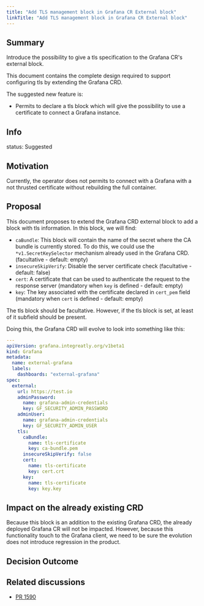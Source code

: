 ```yaml
---
title: "Add TLS management block in Grafana CR External block"
linkTitle: "Add TLS management block in Grafana CR External block"
---
```


## Summary

Introduce the possibility to give a tls specification to the Grafana CR's external block.

This document contains the complete design required to support configuring tls by extending the Grafana CRD.

The suggested new feature is:
- Permits to declare a tls block which will give the possibility to use a certificate to connect a Grafana instance.

## Info

status: Suggested

## Motivation

Currently, the operator does not permits to connect with a Grafana with a not thrusted certificate without rebuilding the full container.

## Proposal

This document proposes to extend the Grafana CRD external block to add a block with tls information. In this block, we will find:
- `caBundle`: This block will contain the name of the secret where the CA bundle is currently stored. To do this, we could use the `*v1.SecretKeySelector` mechanism already used in the Grafana CRD. (facultative - default: empty)
- `insecureSkipVerify`: Disable the server certificate check (facultative - default: false)
- `cert`: A certificate that can be used to authenticate the request to the response server (mandatory when `key` is defined - default: empty)
- `key`: The key associated with the certificate declared in `cert_pem` field (mandatory when `cert` is defined - default: empty)

The tls block should be facultative. However, if the tls block is set, at least of it subfield should be present.

Doing this, the Grafana CRD will evolve to look into something like this:
```yaml
---
apiVersion: grafana.integreatly.org/v1beta1
kind: Grafana
metadata:
  name: external-grafana
  labels:
    dashboards: "external-grafana"
spec:
  external:
    url: https://test.io
    adminPassword:
      name: grafana-admin-credentials
      key: GF_SECURITY_ADMIN_PASSWORD
    adminUser:
      name: grafana-admin-credentials
      key: GF_SECURITY_ADMIN_USER
    tls:
      caBundle:
        name: tls-certificate
        key: ca-bundle.pem
      insecureSkipVerify: false
      cert:
        name: tls-certificate
        key: cert.crt
      key:
        name: tls-certificate
        key: key.key
```

## Impact on the already existing CRD

Because this block is an addition to the existing Grafana CRD, the already deployed Grafana CR will not be impacted.
However, because this functionality touch to the Grafana client, we need to be sure the evolution does not introduce regression in the product.

## Decision Outcome

<!-- TODO: to be discussed with maintainer -->

## Related discussions

- [PR 1590](https://github.com/grafana/grafana-operator/pull/1590)
